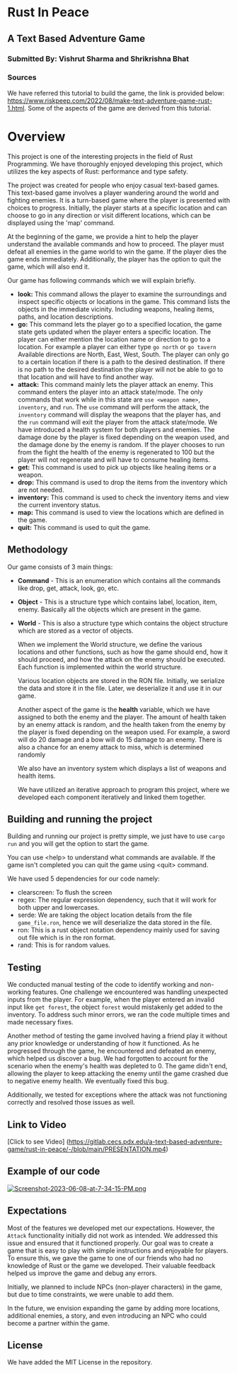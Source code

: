 # Rust In Peace

## A Text Based Adventure Game

### Submitted By: Vishrut Sharma and Shrikrishna Bhat

### Sources

We have referred this tutorial to build the game, the link is provided below:
https://www.riskpeep.com/2022/08/make-text-adventure-game-rust-1.html.
Some of the aspects of the game are derived from this tutorial.

# Overview

This project is one of the interesting projects in the field of Rust Programming. We have thoroughly enjoyed developing this project, which utilizes the key aspects of Rust: performance and type safety.

The project was created for people who enjoy casual text-based games. This text-based game involves a player wandering around the world and fighting enemies. It is a turn-based game where the player is presented with choices to progress. Initially, the player starts at a specific location and can choose to go in any direction or visit different locations, which can be displayed using the 'map' command.

At the beginning of the game, we provide a hint to help the player understand the available commands and how to proceed. The player must defeat all enemies in the game world to win the game. If the player dies the game ends immediately. Additionally, the player has the option to quit the game, which will also end it.

Our game has following commands which we will explain briefly.

- **look:** This command allows the player to examine the surroundings and inspect specific objects or locations in the game.
  This command lists the objects in the immediate vicinity. Including weapons, healing items, paths, and location descriptions.
- **go:** This command lets the player go to a specified location, the game state gets updated when the player enters a specific location. The player can either mention the location name or direction to go to a location. For example a player can either type ```go north``` or ```go tavern``` Available directions are North, East, West, South. The player can only go to a certain location if there is a path to the desired destination. If there is no path to the desired destination the player will not be able to go to that location and will have to find another way.
- **attack:** This command mainly lets the player attack an enemy. This command enters the player into an attack state/mode. The only commands that work while in this state are `use <weapon name>`, `inventory`, and `run`. The `use` command will perform the attack, the `inventory` command will display the weapons that the player has, and the `run` command will exit the player from the attack state/mode. We have introduced a health system for both players and enemies. The damage done by the player is fixed depending on the weapon used, and the damage done by the enemy is random. If the player chooses to run from the fight the health of the enemy is regenerated to 100 but the player will not regenerate and will have to consume healing items.
- **get:** This command is used to pick up objects like healing items or a weapon.
- **drop:** This command is used to drop the items from the inventory which are not needed.
- **inventory:** This command is used to check the inventory items and view the current inventory status.
- **map:** This command is used to view the locations which are defined in the game.
- **quit:** This command is used to quit the game.

## Methodology

Our game consists of 3 main things:<br>

- **Command** - This is an enumeration which contains all the commands like drop, get, attack, look, go, etc.
- **Object** - This is a structure type which contains label, location, item, enemy. Basically all the objects which are present in the game.
- **World** - This is also a structure type which contains the object structure which are stored as a vector of objects.

  When we implement the World structure, we define the various locations and other functions, such as how the game should end, how it should proceed, and how the attack on the enemy should be executed. Each function is implemented within the world structure.

  Various location objects are stored in the RON file. Initially, we serialize the data and store it in the file. Later, we deserialize it and use it in our game.

  Another aspect of the game is the **health** variable, which we have assigned to both the enemy and the player. The amount of health taken by an enemy attack is random, and the health taken from the enemy by the player is fixed depending on the weapon used. For example, a sword will do 20 damage and a bow will do 15 damage to an enemy. There is also a chance for an enemy attack to miss, which is determined randomly

  We also have an inventory system which displays a list of weapons and health items.

  We have utilized an iterative approach to program this project, where we developed each component iteratively and linked them together.

## Building and running the project

Building and running our project is pretty simple, we just have to use `cargo run` and you will get the option to start the game.

You can use \<help\> to understand what commands are available. If the game isn't completed you can quit the game using \<quit\> command.

We have used 5 dependencies for our code namely:

- clearscreen: To flush the screen
- regex: The regular expression dependency, such that it will work for both upper and lowercases.
- serde: We are taking the object location details from the file `game_file.ron`, hence we will deserialize the data stored in the file.
- ron: This is a rust object notation dependency mainly used for saving out file which is in the ron format.
- rand: This is for random values.

## Testing

We conducted manual testing of the code to identify working and non-working features. One challenge we encountered was handling unexpected inputs from the player. For example, when the player entered an invalid input like ```get forest```, the object `forest` would mistakenly get added to the inventory. To address such minor errors, we ran the code multiple times and made necessary fixes.

Another method of testing the game involved having a friend play it without any prior knowledge or understanding of how it functioned. As he progressed through the game, he encountered and defeated an enemy, which helped us discover a bug. We had forgotten to account for the scenario when the enemy's health was depleted to 0. The game didn't end, allowing the player to keep attacking the enemy until the game crashed due to negative enemy health. We eventually fixed this bug.

Additionally, we tested for exceptions where the attack was not functioning correctly and resolved those issues as well.

## Link to Video
[Click to see Video] (https://gitlab.cecs.pdx.edu/a-text-based-adventure-game/rust-in-peace/-/blob/main/PRESENTATION.mp4)

## Example of our code

[![Screenshot-2023-06-08-at-7-34-15-PM.png](https://i.postimg.cc/Gtgf3mhY/Screenshot-2023-06-08-at-7-34-15-PM.png)](https://postimg.cc/YLgRbkFq)

## Expectations

Most of the features we developed met our expectations. However, the `Attack` functionality initially did not work as intended. We addressed this issue and ensured that it functioned properly. Our goal was to create a game that is easy to play with simple instructions and enjoyable for players. To ensure this, we gave the game to one of our friends who had no knowledge of Rust or the game we developed. Their valuable feedback helped us improve the game and debug any errors.

Initially, we planned to include NPCs (non-player characters) in the game, but due to time constraints, we were unable to add them.

In the future, we envision expanding the game by adding more locations, additional enemies, a story, and even introducing an NPC who could become a partner within the game.

## License

We have added the MIT License in the repository.
